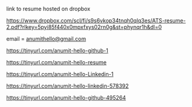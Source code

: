 
link to resume hosted on dropbox

https://www.dropbox.com/scl/fi/s9s6vkop34tnqh0qlq3es/ATS-resume-2.pdf?rlkey=5pyi85f440x0mpxfxys02rn0g&st=phynqr1h&dl=0


email =
anumithello@gmail.com

https://tinyurl.com/anumit-hello-github-1

https://tinyurl.com/anumit-hello-resume

https://tinyurl.com/anumit-hello-Linkedin-1

https://tinyurl.com/anumit-hello-linkedin-578392

https://tinyurl.com/anumit-hello-github-495264
